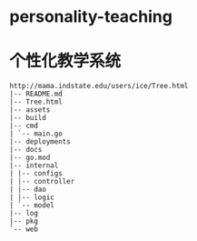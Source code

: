 # personality-teaching
# 个性化教学系统
```shell
http://mama.indstate.edu/users/ice/Tree.html
|-- README.md
|-- Tree.html
|-- assets
|-- build
|-- cmd
| `-- main.go
|-- deployments
|-- docs
|-- go.mod
|-- internal
| |-- configs
| |-- controller
| |-- dao
| |-- logic
| `-- model
|-- log
|-- pkg
`-- web

```
